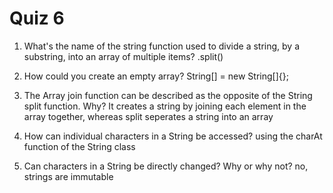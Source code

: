 # Quiz 6

1. What's the name of the string function used to divide a string, by a substring, into an array of multiple items?
   .split()

2. How could you create an empty array?
   String[] = new String[]{};

3. The Array join function can be described as the opposite of the String split function. Why?
   It creates a string by joining each element in the array together, whereas split seperates a string into an array

4. How can individual characters in a String be accessed?
   using the charAt function of the String class

5. Can characters in a String be directly changed? Why or why not?
   no, strings are immutable
